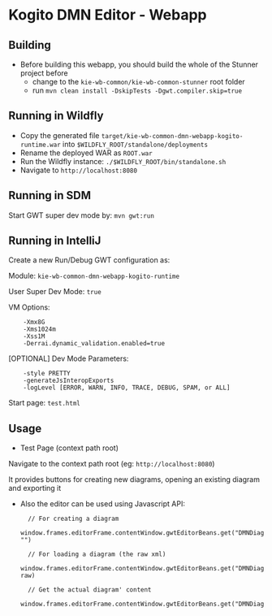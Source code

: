 # Kogito DMN Editor - Webapp

## Building

- Before building this webapp, you should build the whole of the Stunner project before
  - change to the `kie-wb-common/kie-wb-common-stunner` root folder
  - run `mvn clean install -DskipTests -Dgwt.compiler.skip=true`

## Running in Wildfly

- Copy the generated file `target/kie-wb-common-dmn-webapp-kogito-runtime.war` into `$WILDFLY_ROOT/standalone/deployments`
- Rename the deployed WAR as `ROOT.war`
- Run the Wildfly instance: `./$WILDFLY_ROOT/bin/standalone.sh`
- Navigate to `http://localhost:8080`

## Running in SDM

Start GWT super dev mode by: `mvn gwt:run`

## Running in IntelliJ

Create a new Run/Debug GWT configuration as:

Module: `kie-wb-common-dmn-webapp-kogito-runtime`

User Super Dev Mode: `true`

VM Options:

        -Xmx8G
        -Xms1024m
        -Xss1M
        -Derrai.dynamic_validation.enabled=true

[OPTIONAL] Dev Mode Parameters:

        -style PRETTY
        -generateJsInteropExports
        -logLevel [ERROR, WARN, INFO, TRACE, DEBUG, SPAM, or ALL]

Start page: `test.html`

## Usage

- Test Page (context path root)

Navigate to the context path root (eg: `http://localhost:8080`)

It provides buttons for creating new diagrams, opening an existing diagram and exporting it

- Also the editor can be used using Javascript API:

        // For creating a diagram
        window.frames.editorFrame.contentWindow.gwtEditorBeans.get("DMNDiagramEditor").get().setContent("", "")

        // For loading a diagram (the raw xml)
        window.frames.editorFrame.contentWindow.gwtEditorBeans.get("DMNDiagramEditor").get().setContent("", raw)

        // Get the actual diagram' content
        window.frames.editorFrame.contentWindow.gwtEditorBeans.get("DMNDiagramEditor").get().getContent()
